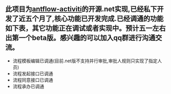﻿## 此项目为[antflow-activiti](https://gitee.com/tylerzhou/Antflow)的开源.net实现,已经私下开发了近五个月了,核心功能已开发完成.已经调通的功能如下表，其它功能正在调试或者实现中。预计五一左右出第一个beta版。感兴趣的可以加入qq群进行沟通交流。

+ 流程模板编辑已调通(目前.net版不支持并行审批,审批人规则只实现了指定人员)
+ 流程发起接口已调通
+ 流程同意接口已调通
+ 流程承办已调通